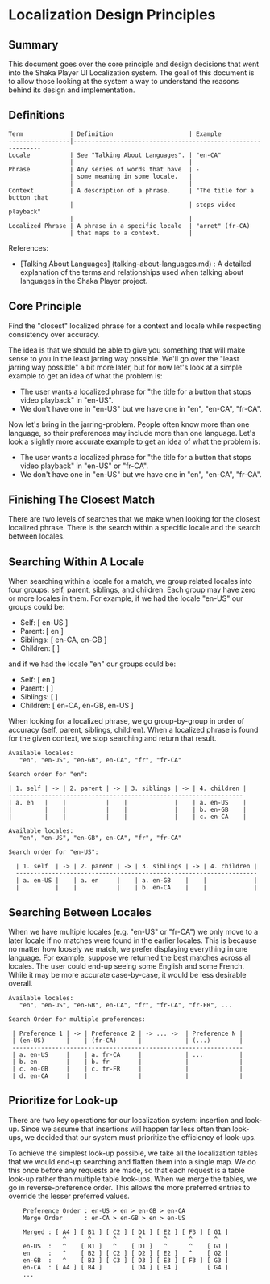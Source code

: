 # Localization Design Principles

## Summary

This document goes over the core principle and design decisions that went into
the Shaka Player UI Localization system. The goal of this document is to allow
those looking at the system a way to understand the reasons behind its design
and implementation.

## Definitions

```
Term             | Definition                     | Example
-----------------|-------------------------------------------------------------
Locale           | See "Talking About Languages". | "en-CA"
                 |                                |
Phrase           | Any series of words that have  | -
                 | some meaning in some locale.   |
                 |                                |
Context          | A description of a phrase.     | "The title for a button that
                 |                                | stops video playback"
                 |                                |
Localized Phrase | A phrase in a specific locale  | "arret" (fr-CA)
                 | that maps to a context.        |
```

References:

 - [Talking About Languages] (talking-about-languages.md) : A detailed
   explanation of the terms and relationships used when talking about languages
   in the Shaka Player project.


## Core Principle

Find the "closest" localized phrase for a context and locale while respecting
consistency over accuracy.

The idea is that we should be able to give you something that will make sense
to you in the least jarring way possible. We'll go over the "least jarring way
possible" a bit more later, but for now let's look at a simple example to get
an idea of what the problem is:

 - The user wants a localized phrase for "the title for a button that stops
   video playback" in "en-US".
 - We don't have one in "en-US" but we have one in "en", "en-CA", "fr-CA".

Now let's bring in the jarring-problem. People often know more than one
language, so their preferences may include more than one language. Let's look a
slightly more accurate example to get an idea of what the problem is:

 - The user wants a localized phrase for "the title for a button that stops
   video playback" in "en-US" or "fr-CA".
 - We don't have one in "en-US" but we have one in "en", "en-CA", "fr-CA".

## Finishing The Closest Match

There are two levels of searches that we make when looking for the closest
localized phrase. There is the search within a specific locale and the search
between locales.

## Searching Within A Locale

When searching within a locale for a match, we group related locales into four
groups: self, parent, siblings, and children. Each group may have zero or more
locales in them. For example, if we had the locale "en-US" our groups could be:

 - Self: [ en-US ]
 - Parent: [ en ]
 - Siblings: [ en-CA, en-GB ]
 - Children: [ ]

and if we had the locale "en" our groups could be:

 - Self: [ en ]
 - Parent: [ ]
 - Siblings: [ ]
 - Children: [ en-CA, en-GB, en-US ]

When looking for a localized phrase, we go group-by-group in order of accuracy
(self, parent, siblings, children). When a localized phrase is found for the
given context, we stop searching and return that result.


```
Available locales:
   "en", "en-US", "en-GB", en-CA", "fr", "fr-CA"

Search order for "en":

| 1. self | -> | 2. parent | -> | 3. siblings | -> | 4. children |
-----------------------------------------------------------------
| a. en   |    |           |    |             |    | a. en-US    |
|         |    |           |    |             |    | b. en-GB    |
|         |    |           |    |             |    | c. en-CA    |
```

```
Available locales:
   "en", "en-US", "en-GB", en-CA", "fr", "fr-CA"

Search order for "en-US":

  | 1. self  | -> | 2. parent | -> | 3. siblings | -> | 4. children |
  -------------------------------------------------------------------
  | a. en-US |    | a. en     |    | a. en-GB    |    |             |
  |          |    |           |    | b. en-CA    |    |             |
```

## Searching Between Locales

When we have multiple locales (e.g. "en-US" or "fr-CA") we only move to a later
locale if no matches were found in the earlier locales. This is because no
matter how loosely we match, we prefer displaying everything in one language.
For example, suppose we returned the best matches across all locales. The user
could end-up seeing some English and some French. While it may be more accurate
case-by-case, it would be less desirable overall.

```
Available locales:
   "en", "en-US", "en-GB", en-CA", "fr", "fr-CA", "fr-FR", ...

Search Order for multiple preferences:

 | Preference 1 | -> | Preference 2 | -> ... ->  | Preference N |
 | (en-US)      |    | (fr-CA)      |            | (...)        |
 ----------------------------------------------------------------
 | a. en-US     |    | a. fr-CA     |            | ...          |
 | b. en        |    | b. fr        |            |              |
 | c. en-GB     |    | c. fr-FR     |            |              |
 | d. en-CA     |    |              |            |              |
```

## Prioritize for Look-up

There are two key operations for our localization system: insertion and look-up.
Since we assume that insertions will happen far less often than look-ups, we
decided that our system must prioritize the efficiency of look-ups.

To achieve the simplest look-up possible, we take all the localization tables
that we would end-up searching and flatten them into a single map. We do this
once before any requests are made, so that each request is a table look-up
rather than multiple table look-ups. When we merge the tables, we go in
reverse-preference order. This allows the more preferred entries to override
the lesser preferred values.

```
    Preference Order : en-US > en > en-GB > en-CA
    Merge Order      : en-CA > en-GB > en > en-US

    Merged : [ A4 ] [ B1 ] [ C2 ] [ D1 ] [ E2 ] [ F3 ] [ G1 ]
               ^      ^      ^      ^      ^      ^      ^
    en-US  :   ^    [ B1 ]   ^    [ D1 ]   ^      ^    [ G1 ]
    en     :   ^    [ B2 ] [ C2 ] [ D2 ] [ E2 ]   ^    [ G2 ]
    en-GB  :   ^    [ B3 ] [ C3 ] [ D3 ] [ E3 ] [ F3 ] [ G3 ]
    en-CA  : [ A4 ] [ B4 ]        [ D4 ] [ E4 ]        [ G4 ]
    ...
```

